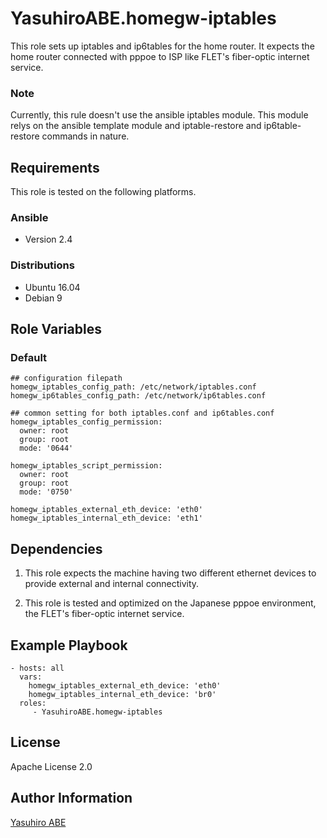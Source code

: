 YasuhiroABE.homegw-iptables
=========

This role sets up iptables and ip6tables for the home router.
It expects the home router connected with pppoe to ISP like FLET's fiber-optic internet service.

### Note
Currently, this rule doesn't use the ansible iptables module.
This module relys on the ansible template module and iptable-restore and ip6table-restore commands in nature.

Requirements
------------

This role is tested on the following platforms.

### Ansible
- Version 2.4

### Distributions
- Ubuntu 16.04
- Debian 9

Role Variables
--------------

### Default 
	## configuration filepath 
	homegw_iptables_config_path: /etc/network/iptables.conf
	homegw_ip6tables_config_path: /etc/network/ip6tables.conf

	## common setting for both iptables.conf and ip6tables.conf
	homegw_iptables_config_permission:
	  owner: root
	  group: root
	  mode: '0644'

	homegw_iptables_script_permission:
	  owner: root
	  group: root
	  mode: '0750'

	homegw_iptables_external_eth_device: 'eth0'
	homegw_iptables_internal_eth_device: 'eth1'

Dependencies
------------

1. This role expects the machine having two different ethernet devices to provide external and internal connectivity.

2. This role is tested and optimized on the Japanese pppoe environment, the FLET's fiber-optic internet service.

Example Playbook
----------------

    - hosts: all
	  vars:
	    homegw_iptables_external_eth_device: 'eth0'
		homegw_iptables_internal_eth_device: 'br0'
      roles:
         - YasuhiroABE.homegw-iptables

License
-------

Apache License 2.0

Author Information
------------------

[Yasuhiro ABE](http://www.yasundial.org/foaf.xml)

